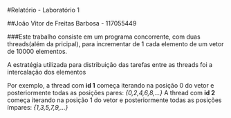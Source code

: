 #Relatório - Laboratório 1

##João Vitor de Freitas Barbosa - 117055449

###Este trabalho consiste em um programa concorrente, com duas threads(além da pricipal), para incrementar de 1 cada elemento de um vetor de 10000 elementos.

A estratégia utilizada para distribuição das tarefas entre as threads foi a intercalação dos elementos

Por exemplo, a thread com **id 1** começa iterando na posição 0 do vetor e posteriormente todas as posições pares: _{0,2,4,6,8,...}_
A thread com **id 2** começa iterando na posição 1 do vetor e posteriormente todas as posições ímpares: _{1,3,5,7,9,...}_